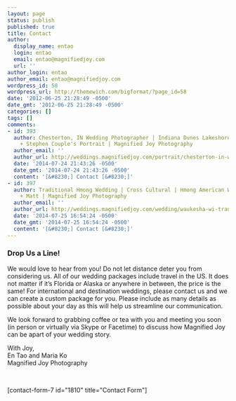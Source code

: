 ```yaml
---
layout: page
status: publish
published: true
title: Contact
author:
  display_name: entao
  login: entao
  email: entao@magnifiedjoy.com
  url: ''
author_login: entao
author_email: entao@magnifiedjoy.com
wordpress_id: 58
wordpress_url: http://themewich.com/bigformat/?page_id=58
date: '2012-06-25 21:28:49 -0500'
date_gmt: '2012-06-25 21:28:49 -0500'
categories: []
tags: []
comments:
- id: 393
  author: Chesterton, IN Wedding Photographer | Indiana Dunes Lakeshore | Stephanie
    + Stephen Couple's Portrait | Magnified Joy Photography
  author_email: ''
  author_url: http://weddings.magnifiedjoy.com/portrait/chesterton-in-wedding-photographer-indiana-dunes-state-park-stephanie-stephen-couples-portrait/
  date: '2014-07-24 21:43:26 -0500'
  date_gmt: '2014-07-24 21:43:26 -0500'
  content: '[&#8230;] Contact [&#8230;]'
- id: 397
  author: Traditional Hmong Wedding | Cross Cultural | Hmong American Wedding | Pakou
    + Matt | Magnified Joy Photography
  author_email: ''
  author_url: http://weddings.magnifiedjoy.com/wedding/waukesha-wi-traditional-hmong-wedding-cross-cultural-hmong-american-wedding-pakou-matt/
  date: '2014-07-25 16:54:24 -0500'
  date_gmt: '2014-07-25 16:54:24 -0500'
  content: '[&#8230;] Contact [&#8230;]'
---
```

<h3>Drop Us a Line!</h3>
<p>We would love to hear from you! Do not let distance deter you from considering us. All of our wedding packages include travel in the US. It does not matter if it’s Florida or Alaska or anywhere in between, the price is the same! For international and destination weddings, please contact us and we can create a custom package for you. Please include as many details as possible about your day as this will help us streamline our communication.</p>
<p>We look forward to grabbing coffee or tea with you and meeting you soon (in person or virtually via Skype or Facetime) to discuss how Magnified Joy can be apart of your wedding story.</p>
<p>With Joy,<br />
En Tao and Maria Ko<br />
Magnified Joy Photography</p>
<p>&nbsp;</p>
<p>[contact-form-7 id="1810" title="Contact Form"]</p>
